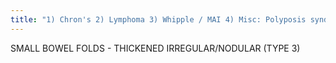 ```yaml
---
title: "1) Chron's 2) Lymphoma 3) Whipple / MAI 4) Misc: Polyposis syndromes, Kaposi, Macrocytosis, Amyloid"
---
```

SMALL BOWEL FOLDS - THICKENED IRREGULAR/NODULAR (TYPE 3)

